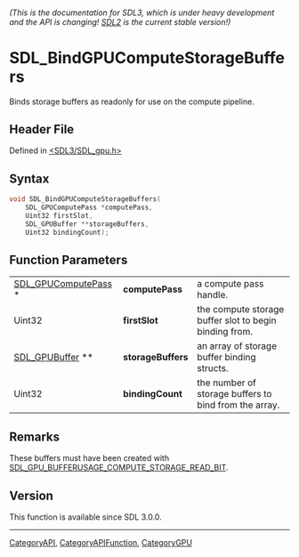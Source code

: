 ###### (This is the documentation for SDL3, which is under heavy development and the API is changing! [SDL2](https://wiki.libsdl.org/SDL2/) is the current stable version!)
# SDL_BindGPUComputeStorageBuffers

Binds storage buffers as readonly for use on the compute pipeline.

## Header File

Defined in [<SDL3/SDL_gpu.h>](https://github.com/libsdl-org/SDL/blob/main/include/SDL3/SDL_gpu.h)

## Syntax

```c
void SDL_BindGPUComputeStorageBuffers(
    SDL_GPUComputePass *computePass,
    Uint32 firstSlot,
    SDL_GPUBuffer **storageBuffers,
    Uint32 bindingCount);
```

## Function Parameters

|                                            |                    |                                                        |
| ------------------------------------------ | ------------------ | ------------------------------------------------------ |
| [SDL_GPUComputePass](SDL_GPUComputePass) * | **computePass**    | a compute pass handle.                                 |
| Uint32                                     | **firstSlot**      | the compute storage buffer slot to begin binding from. |
| [SDL_GPUBuffer](SDL_GPUBuffer) **          | **storageBuffers** | an array of storage buffer binding structs.            |
| Uint32                                     | **bindingCount**   | the number of storage buffers to bind from the array.  |

## Remarks

These buffers must have been created with
[SDL_GPU_BUFFERUSAGE_COMPUTE_STORAGE_READ_BIT](SDL_GPU_BUFFERUSAGE_COMPUTE_STORAGE_READ_BIT).

## Version

This function is available since SDL 3.0.0.

----
[CategoryAPI](CategoryAPI), [CategoryAPIFunction](CategoryAPIFunction), [CategoryGPU](CategoryGPU)

